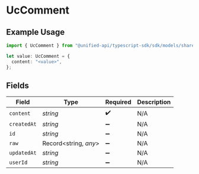 # UcComment

## Example Usage

```typescript
import { UcComment } from "@unified-api/typescript-sdk/sdk/models/shared";

let value: UcComment = {
  content: "<value>",
};
```

## Fields

| Field                 | Type                  | Required              | Description           |
| --------------------- | --------------------- | --------------------- | --------------------- |
| `content`             | *string*              | :heavy_check_mark:    | N/A                   |
| `createdAt`           | *string*              | :heavy_minus_sign:    | N/A                   |
| `id`                  | *string*              | :heavy_minus_sign:    | N/A                   |
| `raw`                 | Record<string, *any*> | :heavy_minus_sign:    | N/A                   |
| `updatedAt`           | *string*              | :heavy_minus_sign:    | N/A                   |
| `userId`              | *string*              | :heavy_minus_sign:    | N/A                   |